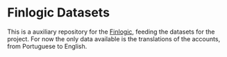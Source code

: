 # Finlogic Datasets

This is a auxiliary repository for the [Finlogic](https://github.com/crdcj/FinLogic), feeding the datasets for the project. For now the only data available is the translations of the accounts, from Portuguese to English.

